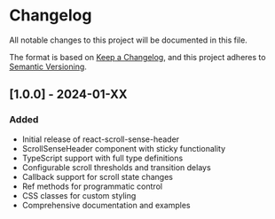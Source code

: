 # Changelog

All notable changes to this project will be documented in this file.

The format is based on [Keep a Changelog](https://keepachangelog.com/en/1.0.0/),
and this project adheres to [Semantic Versioning](https://semver.org/spec/v2.0.0.html).

## [1.0.0] - 2024-01-XX

### Added
- Initial release of react-scroll-sense-header
- ScrollSenseHeader component with sticky functionality
- TypeScript support with full type definitions
- Configurable scroll thresholds and transition delays
- Callback support for scroll state changes
- Ref methods for programmatic control
- CSS classes for custom styling
- Comprehensive documentation and examples

